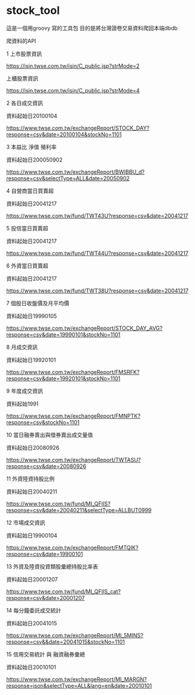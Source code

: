 # stock_tool
這是一個用groovy 寫的工具包
目的是將台灣證卷交易資料爬回本端dbdb 

爬資料的API

1
上市股票資訊

https://isin.twse.com.tw/isin/C_public.jsp?strMode=2

上櫃股票資訊

https://isin.twse.com.tw/isin/C_public.jsp?strMode=4

2
各日成交資訊

資料起始日20100104

https://www.twse.com.tw/exchangeReport/STOCK_DAY?response=csv&date=20100104&stockNo=1101

3
本益比 淨值 殖利率

資料起始日200050902

https://www.twse.com.tw/exchangeReport/BWIBBU_d?response=csv&selectType=ALL&date=20050902

4
自營商當日買賣超

資料起始日20041217

https://www.twse.com.tw/fund/TWT43U?response=csv&date=20041217

5
投信當日買賣超

資料起始日20041217

https://www.twse.com.tw/fund/TWT44U?response=csv&date=20041217

6
外資當日買賣超

資料起始日20041217

https://www.twse.com.tw/fund/TWT38U?response=csv&date=20041217

7
個股日收盤價及月平均價

資料起始日19990105

https://www.twse.com.tw/exchangeReport/STOCK_DAY_AVG?response=csv&date=19990101&stockNo=1101

8
月成交資訊

資料起始日19920101

https://www.twse.com.tw/exchangeReport/FMSRFK?response=csv&date=19920101&stockNo=1101

9
年度成交資訊

資料起始1991

https://www.twse.com.tw/exchangeReport/FMNPTK?response=csv&stockNo=1101

10
當日融券賣出與借券賣出成交量值

資料起始日20080926

https://www.twse.com.tw/exchangeReport/TWTASU?response=csv&date=20080926

11
外資陸資持股比例

資料起始日20040211

https://www.twse.com.tw/fund/MI_QFIIS?response=csv&date=20040211&selectType=ALLBUT0999

12
市場成交資訊

資料起始日19900104

https://www.twse.com.tw/exchangeReport/FMTQIK?response=csv&date=19900101

13
外資及陸資投資類股彙總持股比率表

資料起始日20001207

https://www.twse.com.tw/fund/MI_QFIIS_cat?response=csv&date=20001207

14
每分鐘委託成交統計

資料起始日20041015

https://www.twse.com.tw/exchangeReport/MI_5MINS?response=csv&&date=20041015&stockNo=1101

15
信用交易統計 與 融資融券彙總

資料起始日20010101

https://www.twse.com.tw/exchangeReport/MI_MARGN?response=json&selectType=ALL&lang=en&date=20010101
